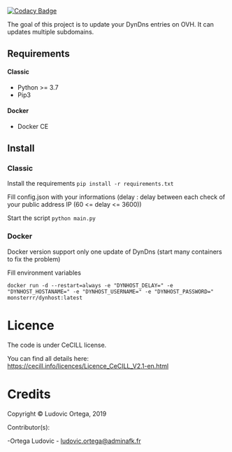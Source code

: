 [![Codacy Badge](https://api.codacy.com/project/badge/Grade/00b415afa9d64866a9bb0781499257c9)](https://www.codacy.com/app/M0NsTeRRR/Dynhost?utm_source=github.com&amp;utm_medium=referral&amp;utm_content=M0NsTeRRR/Dynhost&amp;utm_campaign=Badge_Grade)

The goal of this project is to update your DynDns entries on OVH. It can updates multiple subdomains.

## Requirements
#### Classic
- Python >= 3.7
- Pip3

#### Docker
- Docker CE

## Install

### Classic
Install the requirements `pip install -r requirements.txt`

Fill config.json with your informations (delay : delay between each check of your public address IP (60 <= delay <= 3600))

Start the script `python main.py`

### Docker
Docker version support only one update of DynDns (start many containers to fix the problem)

Fill environment variables

`docker run -d --restart=always -e "DYNHOST_DELAY=" -e "DYNHOST_HOSTANAME=" -e "DYNHOST_USERNAME=" -e "DYNHOST_PASSWORD=" monsterrr/dynhost:latest`

# Licence

The code is under CeCILL license.

You can find all details here: https://cecill.info/licences/Licence_CeCILL_V2.1-en.html

# Credits

Copyright © Ludovic Ortega, 2019

Contributor(s):

-Ortega Ludovic - ludovic.ortega@adminafk.fr
